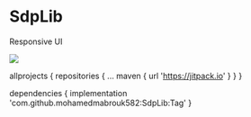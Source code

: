 # SdpLib
Responsive UI

[![](https://jitpack.io/v/mohamedmabrouk582/SdpLib.svg)](https://jitpack.io/#mohamedmabrouk582/SdpLib)


allprojects {
		repositories {
			...
			maven { url 'https://jitpack.io' }
		}
	}

dependencies {
	        implementation 'com.github.mohamedmabrouk582:SdpLib:Tag'
	}
